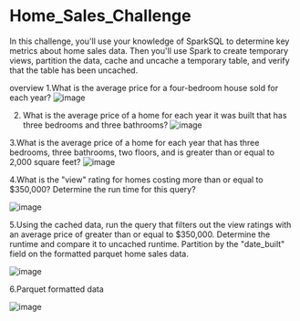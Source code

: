 # Home_Sales_Challenge

In this challenge, you'll use your knowledge of SparkSQL to determine key metrics about home sales data. Then you'll use Spark to create temporary views, partition the data, cache and uncache a temporary table, and verify that the table has been uncached.

overview
1.What is the average price for a four-bedroom house sold for each year?
![image](https://github.com/milenacuao/Home_Sales_Challenge/assets/151895571/506889de-e81e-4577-a150-de415fe14094)


2. What is the average price of a home for each year it was built that has three bedrooms and three bathrooms?
![image](https://github.com/milenacuao/Home_Sales_Challenge/assets/151895571/fd46df97-3bbf-4e17-b62e-1c9cfb98ea2e)

3.What is the average price of a home for each year that has three bedrooms, three bathrooms, two floors, and is greater than or equal to 2,000 square feet? 
![image](https://github.com/milenacuao/Home_Sales_Challenge/assets/151895571/3106a2f4-03c2-4725-bd31-58301fd15140)

4.What is the "view" rating for homes costing more than or equal to $350,000? Determine the run time for this query?

![image](https://github.com/milenacuao/Home_Sales_Challenge/assets/151895571/8a5d320d-1f52-4f26-b49a-0e804a7a7cd0)

5.Using the cached data, run the query that filters out the view ratings with an average price of greater than or equal to $350,000. Determine the runtime and compare it to uncached runtime. Partition by the "date_built" field on the formatted parquet home sales data.

![image](https://github.com/milenacuao/Home_Sales_Challenge/assets/151895571/2091d0ca-c737-4d97-8d25-5a3e0b6abcdd)

6.Parquet formatted data

![image](https://github.com/milenacuao/Home_Sales_Challenge/assets/151895571/bccbd9d1-4a8a-4fd1-8a8a-cf5209087d23)






